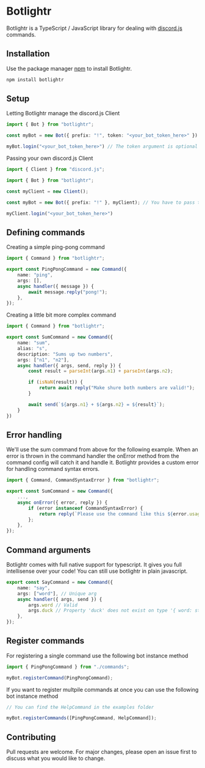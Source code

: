 # Botlightr

Botlightr is a TypeScript / JavaScript library for dealing with [discord.js](https://github.com/discordjs/discord.js) commands.

## Installation

Use the package manager [npm](https://www.npmjs.com/) to install Botlightr.
```bash
npm install botlightr
```

## Setup

Letting Botlightr manage the discord.js Client

```typescript
import { Bot } from "botlightr";

const myBot = new Bot({ prefix: "!", token: "<your_bot_token_here>" }) // token is optional, you can still pass it in the login method

myBot.login("<your_bot_token_here>") // The token argument is optional since you can set it on the bot first constructor agument
```

Passing your own discord.js Client

```typescript
import { Client } from "discord.js";

import { Bot } from "botlightr";

const myClient = new Client();

const myBot = new Bot({ prefix: "!" }, myClient); // You have to pass the client as the second argument

myClient.login("<your_bot_token_here>")
```

## Defining commands

Creating a simple ping-pong command

```typescript
import { Command } from "botlightr";

export const PingPongCommand = new Command({
    name: "ping",
    args: [],
    async handler({ message }) {
        await message.reply("pong!");
    },
});

```

Creating a little bit more complex command

```typescript
import { Command } from "botlightr";

export const SumCommand = new Command({
    name: "sum",
    alias: "s",
    description: "Sums up two numbers",
    args: ["n1", "n2"],
    async handler({ args, send, reply }) {
        const result = parseInt(args.n1) + parseInt(args.n2);

        if (isNaN(result)) {
            return await reply("Make shure both numbers are valid!");
        }

        await send(`${args.n1} + ${args.n2} = ${result}`);
    }
})
```

## Error handling
We'll use the sum command from above for the following example. When an error is thrown in the command handler the onError method from the command config will catch it and handle it. Botlightr provides a custom error for handling command syntax errors.

```typescript
import { Command, CommandSyntaxError } from "botlightr";

export const SumCommand = new Command({
    ...,
    async onError({ error, reply }) {
        if (error instanceof CommandSyntaxError) {
            return reply(`Please use the command like this ${error.usage}`);
        };
    },
});
```

## Command arguments

Botlightr comes with full native support for typescript. It gives you full intellisense over your code! You can still use botlightr in plain javascript.

```typescript
export const SayCommand = new Command({
    name: "say",
    args: ["word"], // Unique arg
    async handler({ args, send }) {
        args.word // Valid
        args.duck // Property 'duck' does not exist on type '{ word: string; }'
    },
});
```

## Register commands

For registering a single command use the following bot instance method

```typescript
import { PingPongCommand } from "./commands";

myBot.registerCommand(PingPongCommand);
```

If you want to register multpile commands at once you can use the following bot instance method

```typescript
// You can find the HelpCommand in the examples folder

myBot.registerCommands([PingPongCommand, HelpCommand]);
```

## Contributing

Pull requests are welcome. For major changes, please open an issue first to discuss what you would like to change.
